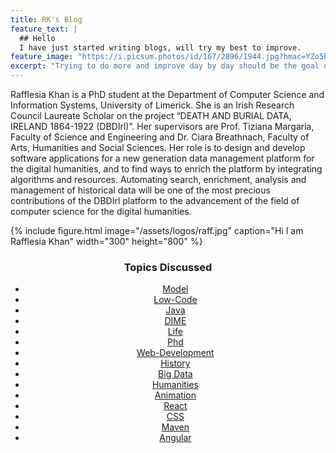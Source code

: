 ```yaml
---
title: RK's Blog
feature_text: |
  ## Hello
  I have just started writing blogs, will try my best to improve.
feature_image: "https://i.picsum.photos/id/167/2896/1944.jpg?hmac=YZo5hYh18tGFz3wI4Eic6fdwNHA2pN1ZpNjVNElC8wk"
excerpt: "Trying to do more and improve day by day should be the goal of life, not a must."
---
```


Rafflesia Khan is a PhD student at the Department of Computer Science and Information Systems, University of Limerick. She is an Irish Research Council Laureate Scholar on the project “DEATH AND BURIAL DATA, IRELAND 1864-1922 (DBDIrl)”. Her supervisors are Prof. Tiziana Margaria, Faculty of Science and Engineering and Dr. Ciara Breathnach, Faculty of Arts, Humanities and Social Sciences. Her role is to design and develop software applications for a new generation data management platform for the digital humanities, and to find ways to enrich the platform by integrating algorithms and resources. Automating search, enrichment, analysis and management of historical data will be one of the most precious contributions of the DBDIrl platform to the advancement of the field of computer science for the digital humanities.

{% include figure.html image="/assets/logos/raff.jpg" caption="Hi I am Rafflesia Khan" width="300" height="800" %}

<div>
<link rel="stylesheet" href="/assets/bootstrap.min.css">
<h3 style="text-align: center"> Topics Discussed </h3>
<ul class="cloud" style="text-align: center" role="navigation" aria-label="Webdev word cloud">
  <li><a href="#" data-weight="4">Model</a></li>
  <li><a href="#" data-weight="1">Low-Code</a></li>
  <li><a href="#" data-weight="5">Java</a></li>
  <li><a href="#" data-weight="8">DIME</a></li>
  <li><a href="#" data-weight="6">Life</a></li>
  <li><a href="#" data-weight="4">Phd</a></li>
  <li><a href="#" data-weight="5">Web-Development</a></li>
  <li><a href="#" data-weight="6">History</a></li>
  <li><a href="#" data-weight="2">Big Data</a></li>
  <li><a href="#" data-weight="9">Humanities</a></li>
  <li><a href="#" data-weight="3">Animation</a></li>
  <li><a href="#" data-weight="7">React</a></li>
  <li><a href="#" data-weight="8">CSS</a></li>
  <li><a href="#" data-weight="1">Maven</a></li>
  <li><a href="#" data-weight="3">Angular</a></li>
</ul>
</div>



